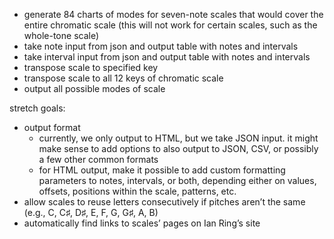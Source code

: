 * generate 84 charts of modes for seven-note scales that would cover the entire chromatic scale (this will not work for certain scales, such as the whole-tone scale)
* take note input from json and output table with notes and intervals
* take interval input from json and output table with notes and intervals
* transpose scale to specified key
* transpose scale to all 12 keys of chromatic scale
* output all possible modes of scale

stretch goals:

* output format
	* currently, we only output to HTML, but we take JSON input. it might make sense to add options to also output to JSON, CSV, or possibly a few other common formats
	* for HTML output, make it possible to add custom formatting parameters to notes, intervals, or both, depending either on values, offsets, positions within the scale, patterns, etc.
* allow scales to reuse letters consecutively if pitches aren’t the same (e.g., C, C♯, D♯, E, F, G, G♯, A, B)
* automatically find links to scales’ pages on Ian Ring’s site
